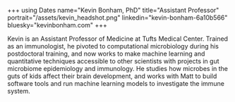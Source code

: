 +++
using Dates
name="Kevin Bonham, PhD"
title="Assistant Professor"
portrait="/assets/kevin_headshot.png"
linkedin="kevin-bonham-6a10b566"
bluesky="kevinbonham.com"
+++

Kevin is an Assistant Professor of Medicine
at Tufts Medical Center.
Trained as an immunologist,
he pivoted to computational microbiology during his postdoctoral training,
and now works to make machine learning and quantitative techniques
accessible to other scientists with projects in
gut microbiome epidemiology and immunology.
He studies how microbes in the guts of kids
affect their brain development,
and works with Matt to build software tools
and run machine learning models to investigate the immune system.

